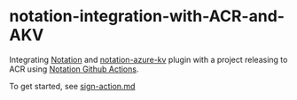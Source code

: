 # notation-integration-with-ACR-and-AKV
Integrating [Notation](https://github.com/notaryproject/notation) and [notation-azure-kv](https://github.com/Azure/notation-azure-kv) plugin with a project releasing to ACR using [Notation Github Actions](https://github.com/notaryproject/notation-action).

To get started, see [sign-action.md](https://github.com/notation-playground/notation-integration-with-ACR-and-AKV/blob/main/sign-action.md)